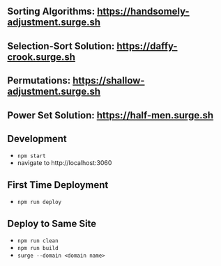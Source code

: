 ## Sorting Algorithms: https://handsomely-adjustment.surge.sh
## Selection-Sort Solution: https://daffy-crook.surge.sh
## Permutations: https://shallow-adjustment.surge.sh
## Power Set Solution: https://half-men.surge.sh

## Development
* `npm start`
* navigate to http://localhost:3060

## First Time Deployment
* `npm run deploy`

## Deploy to Same Site
* `npm run clean`
* `npm run build`
* `surge --domain <domain name>`
